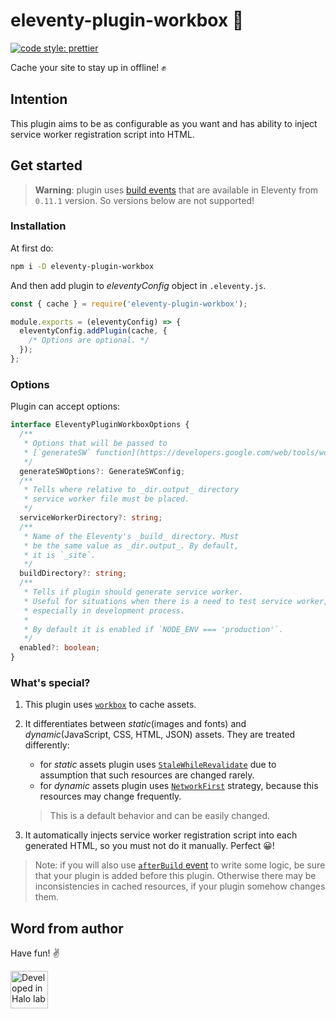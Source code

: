 # eleventy-plugin-workbox 💼

[![code style: prettier](https://img.shields.io/badge/code_style-prettier-ff69b4.svg?style=flat-square)](https://github.com/prettier/prettier)

Cache your site to stay up in offline! ✊

## Intention

This plugin aims to be as configurable as you want and has ability to inject service worker registration script into HTML.

## Get started

> **Warning**: plugin uses [build events](https://www.11ty.dev/docs/events/#afterbuild) that are available in Eleventy from `0.11.1` version. So versions below are not supported!

### Installation

At first do:

```sh
npm i -D eleventy-plugin-workbox
```

And then add plugin to _eleventyConfig_ object in `.eleventy.js`.

```js
const { cache } = require('eleventy-plugin-workbox');

module.exports = (eleventyConfig) => {
  eleventyConfig.addPlugin(cache, {
    /* Options are optional. */
  });
};
```

### Options

Plugin can accept options:

```ts
interface EleventyPluginWorkboxOptions {
  /**
   * Options that will be passed to
   * [`generateSW` function](https://developers.google.com/web/tools/workbox/reference-docs/latest/module-workbox-build#.generateSW).
   */
  generateSWOptions?: GenerateSWConfig;
  /**
   * Tells where relative to _dir.output_ directory
   * service worker file must be placed.
   */
  serviceWorkerDirectory?: string;
  /**
   * Name of the Eleventy's _build_ directory. Must
   * be the same value as _dir.output_. By default,
   * it is `_site`.
   */
  buildDirectory?: string;
  /**
   * Tells if plugin should generate service worker.
   * Useful for situations when there is a need to test service worker,
   * especially in development process.
   *
   * By default it is enabled if `NODE_ENV === 'production'`.
   */
  enabled?: boolean;
}
```

### What's special?

1. This plugin uses [`workbox`](https://developers.google.com/web/tools/workbox/) to cache assets.

2. It differentiates between _static_(images and fonts) and _dynamic_(JavaScript, CSS, HTML, JSON) assets. They are treated differently:

   - for _static_ assets plugin uses [`StaleWhileRevalidate`](https://developers.google.com/web/tools/workbox/reference-docs/latest/module-workbox-strategies#stalewhilerevalidate) due to assumption that such resources are changed rarely.
   - for _dynamic_ assets plugin uses [`NetworkFirst`](https://developers.google.com/web/tools/workbox/reference-docs/latest/module-workbox-strategies#networkfirst) strategy, because this resources may change frequently.

   > This is a default behavior and can be easily changed.

3. It automatically injects service worker registration script into each generated HTML, so you must not do it manually. Perfect 😀!

> Note: if you will also use [`afterBuild` event](https://www.11ty.dev/docs/events/#afterbuild) to write some logic, be sure that your plugin is added before this plugin. Otherwise there may be inconsistencies in cached resources, if your plugin somehow changes them.

## Word from author

Have fun! ✌️

<a href="https://www.halo-lab.com/?utm_source=github-brifinator-3000">
    <img src="https://api.halo-lab.com/wp-content/uploads/dev_halo.svg" alt="Developed in Halo lab" height="60">
</a>
